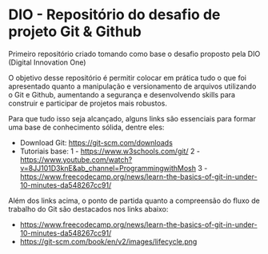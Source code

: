 # DIO - Repositório do desafio de projeto Git & Github
Primeiro repositório criado tomando como base o desafio proposto pela DIO (Digital Innovation One)

O objetivo desse repositório é permitir colocar em prática tudo o que foi apresentado quanto a manipulação e versionamento de arquivos utilizando o Git e Github, aumentando a segurança e desenvolvendo skills para construir e participar de projetos mais robustos.

Para que tudo isso seja alcançado, alguns links são essenciais para formar uma base de conhecimento sólida, dentre eles:

- Download Git: https://git-scm.com/downloads
- Tutoriais base:
  1 - https://www.w3schools.com/git/
  2 - https://www.youtube.com/watch?v=8JJ101D3knE&ab_channel=ProgrammingwithMosh
  3 - https://www.freecodecamp.org/news/learn-the-basics-of-git-in-under-10-minutes-da548267cc91/
  
Além dos links acima, o ponto de partida quanto a compreensão do fluxo de trabalho do Git são destacados nos links  abaixo:

- https://www.freecodecamp.org/news/learn-the-basics-of-git-in-under-10-minutes-da548267cc91/
- https://git-scm.com/book/en/v2/images/lifecycle.png



